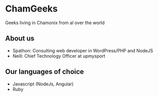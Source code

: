 
# ChamGeeks

Geeks living in Chamonix from al over the world

## About us

- Spathon: Consulting web developer in WordPress/PHP and NodeJS
- Neill: Chief Technology Officer at upmysport

## Our languages of choice

- Javascript (NodeJs, Angular)
- Ruby
